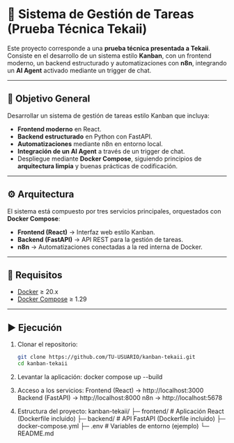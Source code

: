 # 📝 Sistema de Gestión de Tareas (Prueba Técnica Tekaii)

Este proyecto corresponde a una **prueba técnica presentada a Tekaii**.  
Consiste en el desarrollo de un sistema estilo **Kanban**, con un frontend moderno, un backend estructurado y automatizaciones con **n8n**, integrando un **AI Agent** activado mediante un trigger de chat.

---

## 🎯 Objetivo General

Desarrollar un sistema de gestión de tareas estilo Kanban que incluya:

- **Frontend moderno** en React.
- **Backend estructurado** en Python con FastAPI.
- **Automatizaciones** mediante n8n en entorno local.
- **Integración de un AI Agent** a través de un trigger de chat.
- Despliegue mediante **Docker Compose**, siguiendo principios de **arquitectura limpia** y buenas prácticas de codificación.

---

## ⚙️ Arquitectura

El sistema está compuesto por tres servicios principales, orquestados con **Docker Compose**:

- **Frontend (React)** → Interfaz web estilo Kanban.  
- **Backend (FastAPI)** → API REST para la gestión de tareas.  
- **n8n** → Automatizaciones conectadas a la red interna de Docker.  

---

## 🚀 Requisitos

- [Docker](https://www.docker.com/) ≥ 20.x  
- [Docker Compose](https://docs.docker.com/compose/) ≥ 1.29  

---

## ▶️ Ejecución

1. Clonar el repositorio:
   ```bash
   git clone https://github.com/TU-USUARIO/kanban-tekaii.git
   cd kanban-tekaii

2. Levantar la aplicación:
	docker compose up --build

3. Acceso a los servicios:
	Frontend (React) → http://localhost:3000
	Backend (FastAPI) → http://localhost:8000
	n8n → http://localhost:5678

4. Estructura del proyecto:	kanban-tekaii/
	├─ frontend/        # Aplicación React (Dockerfile incluido)
	├─ backend/         # API FastAPI (Dockerfile incluido)
	├─ docker-compose.yml
	├─ .env             # Variables de entorno (ejemplo)
	└─ README.md
